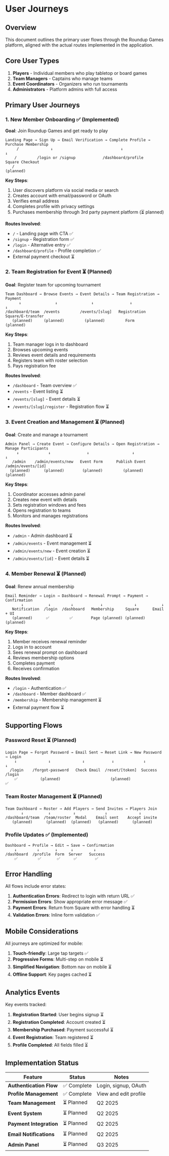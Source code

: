 # User Journeys

## Overview

This document outlines the primary user flows through the Roundup Games platform, aligned with the actual routes implemented in the application.

## Core User Types

1. **Players** - Individual members who play tabletop or board games
2. **Team Managers** - Captains who manage teams
3. **Event Coordinators** - Organizers who run tournaments
4. **Administrators** - Platform admins with full access

## Primary User Journeys

### 1. New Member Onboarding ✅ (Implemented)

**Goal**: Join Roundup Games and get ready to play

```
Landing Page → Sign Up → Email Verification → Complete Profile → Purchase Membership
     /              ↓                              ↓                    ↓
    /         /login or /signup            /dashboard/profile    Square Checkout
   /                                                              (planned)
```

**Key Steps**:

1. User discovers platform via social media or search
2. Creates account with email/password or OAuth
3. Verifies email address
4. Completes profile with privacy settings
5. Purchases membership through 3rd party payment platform (⏳ planned)

**Routes Involved**:

- `/` - Landing page with CTA ✅
- `/signup` - Registration form ✅
- `/login` - Alternative entry ✅
- `/dashboard/profile` - Profile completion ✅
- External payment checkout ⏳

### 2. Team Registration for Event ⏳ (Planned)

**Goal**: Register team for upcoming tournament

```
Team Dashboard → Browse Events → Event Details → Team Registration → Payment
      ↓               ↓               ↓                ↓               ↓
/dashboard/team  /events         /events/[slug]   Registration    Square/E-transfer
   (planned)     (planned)         (planned)         Form            (planned)
```

**Key Steps**:

1. Team manager logs in to dashboard
2. Browses upcoming events
3. Reviews event details and requirements
4. Registers team with roster selection
5. Pays registration fee

**Routes Involved**:

- `/dashboard` - Team overview ✅
- `/events` - Event listing ⏳
- `/events/[slug]` - Event details ⏳
- `/events/[slug]/register` - Registration flow ⏳

### 3. Event Creation and Management ⏳ (Planned)

**Goal**: Create and manage a tournament

```
Admin Panel → Create Event → Configure Details → Open Registration → Manage Participants
     ↓             ↓                ↓                   ↓                  ↓
   /admin    /admin/events/new   Event Form      Publish Event    /admin/events/[id]
  (planned)      (planned)        (planned)         (planned)          (planned)
```

**Key Steps**:

1. Coordinator accesses admin panel
2. Creates new event with details
3. Sets registration windows and fees
4. Opens registration to teams
5. Monitors and manages registrations

**Routes Involved**:

- `/admin` - Admin dashboard ⏳
- `/admin/events` - Event management ⏳
- `/admin/events/new` - Event creation ⏳
- `/admin/events/[id]` - Event details ⏳

### 4. Member Renewal ⏳ (Planned)

**Goal**: Renew annual membership

```
Email Reminder → Login → Dashboard → Renewal Prompt → Payment → Confirmation
       ↓           ↓         ↓            ↓              ↓           ↓
   Notification  /login  /dashboard   Membership     Square      Email + UI
   (planned)      ✅         ✅        Page (planned) (planned)   (planned)
```

**Key Steps**:

1. Member receives renewal reminder
2. Logs in to account
3. Sees renewal prompt on dashboard
4. Reviews membership options
5. Completes payment
6. Receives confirmation

**Routes Involved**:

- `/login` - Authentication ✅
- `/dashboard` - Member dashboard ✅
- `/membership` - Membership management ⏳
- External payment flow ⏳

## Supporting Flows

### Password Reset ⏳ (Planned)

```
Login Page → Forgot Password → Email Sent → Reset Link → New Password → Login
    ↓              ↓              ↓            ↓             ↓           ↓
  /login    /forgot-password   Check Email  /reset/[token]  Success    /login
    ✅          (planned)                      (planned)                  ✅
```

### Team Roster Management ⏳ (Planned)

```
Team Dashboard → Roster → Add Players → Send Invites → Players Join
       ↓           ↓          ↓             ↓              ↓
/dashboard/team  /team/roster  Modal    Email sent    Accept invite
   (planned)      (planned)  (planned)   (planned)      (planned)
```

### Profile Updates ✅ (Implemented)

```
Dashboard → Profile → Edit → Save → Confirmation
    ↓         ↓       ↓      ↓         ↓
/dashboard  /profile  Form  Server   Success
    ✅         ✅       ✅      ✅        ✅
```

## Error Handling

All flows include error states:

1. **Authentication Errors**: Redirect to login with return URL ✅
2. **Permission Errors**: Show appropriate error message ✅
3. **Payment Errors**: Return from Square with error handling ⏳
4. **Validation Errors**: Inline form validation ✅

## Mobile Considerations

All journeys are optimized for mobile:

1. **Touch-friendly**: Large tap targets ✅
2. **Progressive Forms**: Multi-step on mobile ⏳
3. **Simplified Navigation**: Bottom nav on mobile ⏳
4. **Offline Support**: Key pages cached ⏳

## Analytics Events

Key events tracked:

1. **Registration Started**: User begins signup ⏳
2. **Registration Completed**: Account created ⏳
3. **Membership Purchased**: Payment successful ⏳
4. **Event Registration**: Team registered ⏳
5. **Profile Completed**: All fields filled ⏳

## Implementation Status

| Feature                 | Status      | Notes                 |
| ----------------------- | ----------- | --------------------- |
| **Authentication Flow** | ✅ Complete | Login, signup, OAuth  |
| **Profile Management**  | ✅ Complete | View and edit profile |
| **Team Management**     | ⏳ Planned  | Q2 2025               |
| **Event System**        | ⏳ Planned  | Q2 2025               |
| **Payment Integration** | ⏳ Planned  | Q2 2025               |
| **Email Notifications** | ⏳ Planned  | Q2 2025               |
| **Admin Panel**         | ⏳ Planned  | Q3 2025               |
